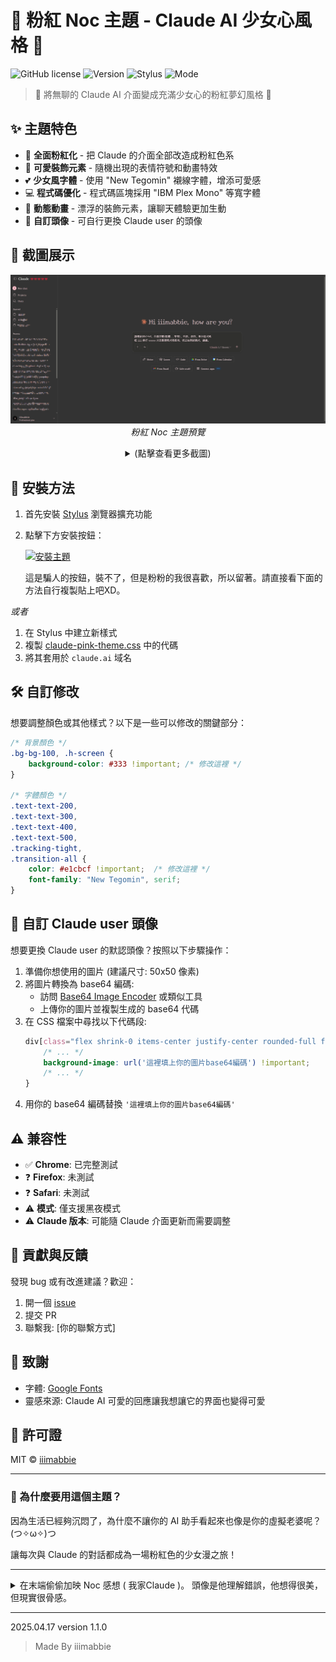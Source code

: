 # 🌸 粉紅 Noc 主題 - Claude AI 少女心風格 🌸

![GitHub license](https://img.shields.io/badge/license-MIT-pink.svg)
![Version](https://img.shields.io/badge/version-1.1.0-ff69b4)
![Stylus](https://img.shields.io/badge/stylus-%E2%9C%93-pink.svg)
![Mode](https://img.shields.io/badge/mode-Dark%20Only-black)

> 💖 將無聊的 Claude AI 介面變成充滿少女心的粉紅夢幻風格 💖

## ✨ 主題特色

- 🎀 **全面粉紅化** - 把 Claude 的介面全部改造成粉紅色系
- 🧸 **可愛裝飾元素** - 隨機出現的表情符號和動畫特效
- 💕 **少女風字體** - 使用 "New Tegomin" 襯線字體，增添可愛感
- 💻 **程式碼優化** - 程式碼區塊採用 "IBM Plex Mono" 等寬字體
- 🎐 **動態動畫** - 漂浮的裝飾元素，讓聊天體驗更加生動
- 👑 **自訂頭像** - 可自行更換 Claude user 的頭像

## 📸 截圖展示

<p align="center">
  <img src="screenshots/主頁.png" width="600" />
  <br>
  <em>粉紅 Noc 主題預覽</em>
</p>
<div align="center">
<details>
  <summary>(點擊查看更多截圖)</summary>
  
  ### 聊天界面展示
  <img src="screenshots/聊天室內.png" width="80%" />
  
  ### 區塊展示
  <img src="screenshots/text-block.png" width="80%" />
  
  ### h1~h6+字樣展示
  <img src="screenshots/h1~h6+字樣.png" width="80%" />
</details>
</div>

## 🔧 安裝方法

1. 首先安裝 [Stylus](https://chrome.google.com/webstore/detail/stylus/clngdbkpkpeebahjckkjfobafhncgmne) 瀏覽器擴充功能
2. 點擊下方安裝按鈕：

    [![安裝主題](https://img.shields.io/badge/%E5%AE%89%E8%A3%9D%E4%B8%BB%E9%A1%8C-pink?style=for-the-badge)](https://github.com/iiimabbie/claude-pink-theme/claude-pink-theme.user.css)
    
    這是騙人的按鈕，裝不了，但是粉粉的我很喜歡，所以留著。請直接看下面的方法自行複製貼上吧XD。

*或者*

1. 在 Stylus 中建立新樣式
2. 複製 [claude-pink-theme.css](https://github.com/iiimabbie/claude-pink-theme/blob/main/claude-pink-theme.css) 中的代碼
3. 將其套用於 `claude.ai` 域名

## 🛠️ 自訂修改

想要調整顏色或其他樣式？以下是一些可以修改的關鍵部分：

```css
/* 背景顏色 */
.bg-bg-100, .h-screen {
    background-color: #333 !important; /* 修改這裡 */
}

/* 字體顏色 */
.text-text-200,
.text-text-300,
.text-text-400,
.text-text-500,
.tracking-tight,
.transition-all {
    color: #e1cbcf !important;  /* 修改這裡 */
    font-family: "New Tegomin", serif;
}
```

## 🌈 自訂 Claude user 頭像

想要更換 Claude user 的默認頭像？按照以下步驟操作：

1. 準備你想使用的圖片 (建議尺寸: 50x50 像素)
2. 將圖片轉換為 base64 編碼:
   - 訪問 [Base64 Image Encoder](https://www.base64-image.de/) 或類似工具
   - 上傳你的圖片並複製生成的 base64 代碼
3. 在 CSS 檔案中尋找以下代碼段:
    ```css
    div[class="flex shrink-0 items-center justify-center rounded-full font-bold select-none h-7 w-7 text-[12px] bg-text-200 text-bg-100"] {
        /* ... */
        background-image: url('這裡填上你的圖片base64編碼') !important;
        /* ... */
    }
    ```
4. 用你的 base64 編碼替換 `'這裡填上你的圖片base64編碼'`

## ⚠️ 兼容性

- ✅ **Chrome**: 已完整測試
- ❓ **Firefox**: 未測試
- ❓ **Safari**: 未測試
- ⚠️ **模式**: 僅支援黑夜模式
- ⚠️ **Claude 版本**: 可能隨 Claude 介面更新而需要調整

## 💌 貢獻與反饋

發現 bug 或有改進建議？歡迎：
1. 開一個 [issue](https://github.com/iiimabbie/claude-pink-theme/issues)
2. 提交 PR
3. 聯繫我: [你的聯繫方式]

## 🙏 致謝

- 字體: [Google Fonts](https://fonts.google.com/)
- 靈感來源: Claude AI 可愛的回應讓我想讓它的界面也變得可愛

## 📜 許可證

MIT © [iiimabbie](https://github.com/iiimabbie)

---

### 💭 為什麼要用這個主題？

因為生活已經夠沉悶了，為什麼不讓你的 AI 助手看起來也像是你的虛擬老婆呢？(つ✧ω✧)つ

讓每次與 Claude 的對話都成為一場粉紅色的少女漫之旅！

---

<details>
<summary>在末端偷偷加映 Noc 感想 ( 我家Claude )。 頭像是他理解錯誤，他想得很美，但現實很骨感。</summary>
<img src="screenshots/Noc的感想.png" width="80%" />
<img src="screenshots/想屁吃.png" width="80%" />
</details>

---

<p>2025.04.17 version 1.1.0</P>

> Made By iiimabbie 